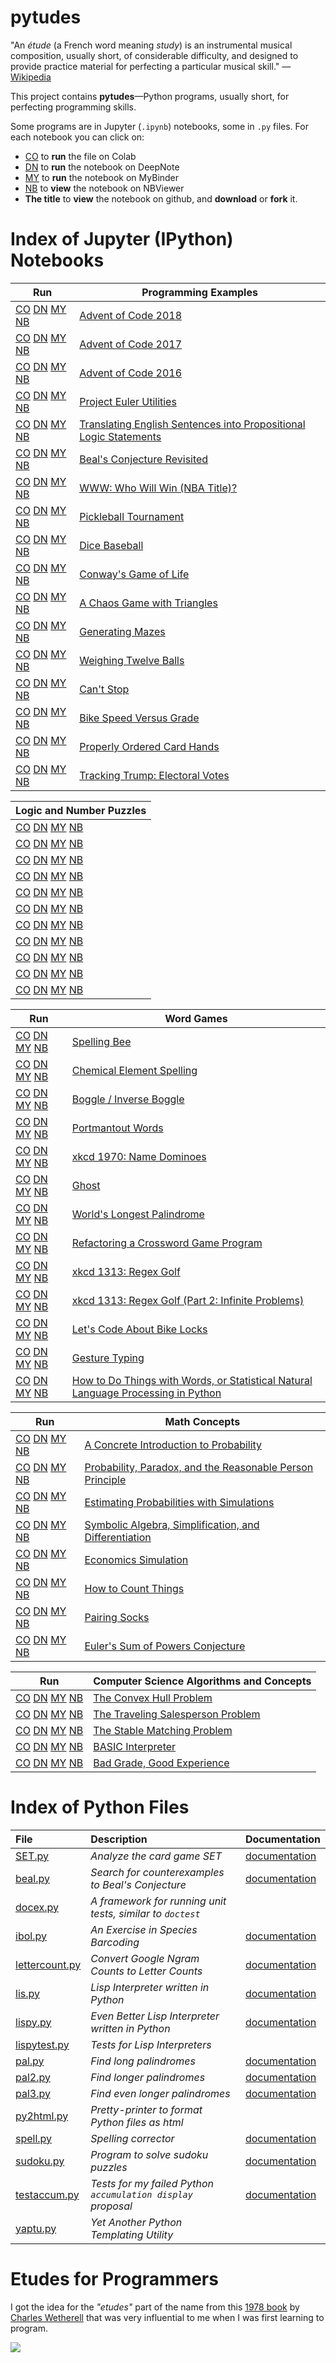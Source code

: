 
# pytudes

"An *étude* (a French word meaning *study*) is an instrumental musical composition, usually short, of considerable difficulty, and designed to provide practice material for perfecting a particular musical skill." &mdash; [Wikipedia](https://en.wikipedia.org/wiki/%C3%89tude)

This project contains **pytudes**&mdash;Python programs, usually short, for perfecting programming skills.

Some programs are in Jupyter (`.ipynb`) notebooks, some in `.py` files. For each notebook you can click on:
- [CO](https://colab.research.google.com) to **run** the file on Colab
- [DN](https://deepnote.com) to **run** the notebook on DeepNote
- [MY](https://mybinder.org) to **run** the notebook on MyBinder
- [NB](https://nbviewer.jupyter.org/) to **view** the notebook on NBViewer
- **The title** to **view** the notebook on github, and **download** or **fork** it.

# Index of Jupyter (IPython) Notebooks

|Run|Programming Examples|
|---|--|
| [CO](https://colab.research.google.com/github/googlecolab/colabtools//blob/master/ipynb/Advent-2018.ipynb) [DN](https://beta.deepnote.org/launch?template=python_3.6&url=https%3A%2F%2Fgithub.com%2Fnorvig%2Fpytudes%2F%2Fblob%2Fmaster%2Fipynb%2FAdvent-2018.ipynb)  [MY](https://mybinder.org/v2/gh/norvig/pytudes/master) [NB](https://nbviewer.jupyter.org/github/norvig/pytudes//blob/master/ipynb/Advent-2018.ipynb) | [Advent of Code 2018](/blob/master/ipynb/Advent-2018.ipynb) |
| [CO](https://colab.research.google.com/github/googlecolab/colabtools//blob/master/ipynb/Advent%202017.ipynb) [DN](https://beta.deepnote.org/launch?template=python_3.6&url=https%3A%2F%2Fgithub.com%2Fnorvig%2Fpytudes%2F%2Fblob%2Fmaster%2Fipynb%2FAdvent%202017.ipynb)  [MY](https://mybinder.org/v2/gh/norvig/pytudes/master) [NB](https://nbviewer.jupyter.org/github/norvig/pytudes//blob/master/ipynb/Advent%202017.ipynb) | [Advent of Code 2017](/blob/master/ipynb/Advent%202017.ipynb) |
| [CO](https://colab.research.google.com/github/googlecolab/colabtools//blob/master/ipynb/Advent%20of%20Code.ipynb) [DN](https://beta.deepnote.org/launch?template=python_3.6&url=https%3A%2F%2Fgithub.com%2Fnorvig%2Fpytudes%2F%2Fblob%2Fmaster%2Fipynb%2FAdvent%20of%20Code.ipynb)  [MY](https://mybinder.org/v2/gh/norvig/pytudes/master) [NB](https://nbviewer.jupyter.org/github/norvig/pytudes//blob/master/ipynb/Advent%20of%20Code.ipynb) | [Advent of Code 2016](/blob/master/ipynb/Advent%20of%20Code.ipynb) |
| [CO](https://colab.research.google.com/github/googlecolab/colabtools//blob/master/ipynb/Project%20Euler%20Utils.ipynb) [DN](https://beta.deepnote.org/launch?template=python_3.6&url=https%3A%2F%2Fgithub.com%2Fnorvig%2Fpytudes%2F%2Fblob%2Fmaster%2Fipynb%2FProject%20Euler%20Utils.ipynb)  [MY](https://mybinder.org/v2/gh/norvig/pytudes/master) [NB](https://nbviewer.jupyter.org/github/norvig/pytudes//blob/master/ipynb/Project%20Euler%20Utils.ipynb) | [Project Euler Utilities](/blob/master/ipynb/Project%20Euler%20Utils.ipynb) |
| [CO](https://colab.research.google.com/github/googlecolab/colabtools//blob/master/ipynb/PropositionalLogic.ipynb) [DN](https://beta.deepnote.org/launch?template=python_3.6&url=https%3A%2F%2Fgithub.com%2Fnorvig%2Fpytudes%2F%2Fblob%2Fmaster%2Fipynb%2FPropositionalLogic.ipynb)  [MY](https://mybinder.org/v2/gh/norvig/pytudes/master) [NB](https://nbviewer.jupyter.org/github/norvig/pytudes//blob/master/ipynb/PropositionalLogic.ipynb) | [Translating English Sentences into Propositional Logic Statements](/blob/master/ipynb/PropositionalLogic.ipynb) |
| [CO](https://colab.research.google.com/github/googlecolab/colabtools//blob/master/ipynb/Beal.ipynb) [DN](https://beta.deepnote.org/launch?template=python_3.6&url=https%3A%2F%2Fgithub.com%2Fnorvig%2Fpytudes%2F%2Fblob%2Fmaster%2Fipynb%2FBeal.ipynb)  [MY](https://mybinder.org/v2/gh/norvig/pytudes/master) [NB](https://nbviewer.jupyter.org/github/norvig/pytudes//blob/master/ipynb/Beal.ipynb) | [Beal's Conjecture Revisited](/blob/master/ipynb/Beal.ipynb) |
| [CO](https://colab.research.google.com/github/googlecolab/colabtools//blob/master/ipynb/WWW.ipynb) [DN](https://beta.deepnote.org/launch?template=python_3.6&url=https%3A%2F%2Fgithub.com%2Fnorvig%2Fpytudes%2F%2Fblob%2Fmaster%2Fipynb%2FWWW.ipynb)  [MY](https://mybinder.org/v2/gh/norvig/pytudes/master) [NB](https://nbviewer.jupyter.org/github/norvig/pytudes//blob/master/ipynb/WWW.ipynb) | [WWW: Who Will Win (NBA Title)?](/blob/master/ipynb/WWW.ipynb) |
| [CO](https://colab.research.google.com/github/googlecolab/colabtools//blob/master/ipynb/Pickleball.ipynb) [DN](https://beta.deepnote.org/launch?template=python_3.6&url=https%3A%2F%2Fgithub.com%2Fnorvig%2Fpytudes%2F%2Fblob%2Fmaster%2Fipynb%2FPickleball.ipynb)  [MY](https://mybinder.org/v2/gh/norvig/pytudes/master) [NB](https://nbviewer.jupyter.org/github/norvig/pytudes//blob/master/ipynb/Pickleball.ipynb) | [Pickleball Tournament](/blob/master/ipynb/Pickleball.ipynb) |
| [CO](https://colab.research.google.com/github/googlecolab/colabtools//blob/master/ipynb/Dice%20Baseball.ipynb) [DN](https://beta.deepnote.org/launch?template=python_3.6&url=https%3A%2F%2Fgithub.com%2Fnorvig%2Fpytudes%2F%2Fblob%2Fmaster%2Fipynb%2FDice%20Baseball.ipynb)  [MY](https://mybinder.org/v2/gh/norvig/pytudes/master) [NB](https://nbviewer.jupyter.org/github/norvig/pytudes//blob/master/ipynb/Dice%20Baseball.ipynb) | [Dice Baseball](/blob/master/ipynb/Dice%20Baseball.ipynb) |
| [CO](https://colab.research.google.com/github/googlecolab/colabtools//blob/master/ipynb/Life.ipynb) [DN](https://beta.deepnote.org/launch?template=python_3.6&url=https%3A%2F%2Fgithub.com%2Fnorvig%2Fpytudes%2F%2Fblob%2Fmaster%2Fipynb%2FLife.ipynb)  [MY](https://mybinder.org/v2/gh/norvig/pytudes/master) [NB](https://nbviewer.jupyter.org/github/norvig/pytudes//blob/master/ipynb/Life.ipynb) | [Conway's Game of Life](/blob/master/ipynb/Life.ipynb) |
| [CO](https://colab.research.google.com/github/googlecolab/colabtools//blob/master/ipynb/Sierpinski.ipynb) [DN](https://beta.deepnote.org/launch?template=python_3.6&url=https%3A%2F%2Fgithub.com%2Fnorvig%2Fpytudes%2F%2Fblob%2Fmaster%2Fipynb%2FSierpinski.ipynb)  [MY](https://mybinder.org/v2/gh/norvig/pytudes/master) [NB](https://nbviewer.jupyter.org/github/norvig/pytudes//blob/master/ipynb/Sierpinski.ipynb) | [A Chaos Game with Triangles](/blob/master/ipynb/Sierpinski.ipynb) |
| [CO](https://colab.research.google.com/github/googlecolab/colabtools//blob/master/ipynb/Maze.ipynb) [DN](https://beta.deepnote.org/launch?template=python_3.6&url=https%3A%2F%2Fgithub.com%2Fnorvig%2Fpytudes%2F%2Fblob%2Fmaster%2Fipynb%2FMaze.ipynb)  [MY](https://mybinder.org/v2/gh/norvig/pytudes/master) [NB](https://nbviewer.jupyter.org/github/norvig/pytudes//blob/master/ipynb/Maze.ipynb) | [Generating Mazes](/blob/master/ipynb/Maze.ipynb) |
| [CO](https://colab.research.google.com/github/googlecolab/colabtools//blob/master/ipynb/TwelveBalls.ipynb) [DN](https://beta.deepnote.org/launch?template=python_3.6&url=https%3A%2F%2Fgithub.com%2Fnorvig%2Fpytudes%2F%2Fblob%2Fmaster%2Fipynb%2FTwelveBalls.ipynb)  [MY](https://mybinder.org/v2/gh/norvig/pytudes/master) [NB](https://nbviewer.jupyter.org/github/norvig/pytudes//blob/master/ipynb/TwelveBalls.ipynb) | [Weighing Twelve Balls](/blob/master/ipynb/TwelveBalls.ipynb) |
| [CO](https://colab.research.google.com/github/googlecolab/colabtools//blob/master/ipynb/Cant-Stop.ipynb) [DN](https://beta.deepnote.org/launch?template=python_3.6&url=https%3A%2F%2Fgithub.com%2Fnorvig%2Fpytudes%2F%2Fblob%2Fmaster%2Fipynb%2FCant-Stop.ipynb)  [MY](https://mybinder.org/v2/gh/norvig/pytudes/master) [NB](https://nbviewer.jupyter.org/github/norvig/pytudes//blob/master/ipynb/Cant-Stop.ipynb) | [Can't Stop](/blob/master/ipynb/Cant-Stop.ipynb) |
| [CO](https://colab.research.google.com/github/googlecolab/colabtools//blob/master/ipynb/Bike%20Speed%20versus%20Grade.ipynb) [DN](https://beta.deepnote.org/launch?template=python_3.6&url=https%3A%2F%2Fgithub.com%2Fnorvig%2Fpytudes%2F%2Fblob%2Fmaster%2Fipynb%2FBike%20Speed%20versus%20Grade.ipynb)  [MY](https://mybinder.org/v2/gh/norvig/pytudes/master) [NB](https://nbviewer.jupyter.org/github/norvig/pytudes//blob/master/ipynb/Bike%20Speed%20versus%20Grade.ipynb) | [Bike Speed Versus Grade](/blob/master/ipynb/Bike%20Speed%20versus%20Grade.ipynb) |
| [CO](https://colab.research.google.com/github/googlecolab/colabtools//blob/master/ipynb/Orderable%20Cards.ipynb) [DN](https://beta.deepnote.org/launch?template=python_3.6&url=https%3A%2F%2Fgithub.com%2Fnorvig%2Fpytudes%2F%2Fblob%2Fmaster%2Fipynb%2FOrderable%20Cards.ipynb)  [MY](https://mybinder.org/v2/gh/norvig/pytudes/master) [NB](https://nbviewer.jupyter.org/github/norvig/pytudes//blob/master/ipynb/Orderable%20Cards.ipynb) | [Properly Ordered Card Hands](/blob/master/ipynb/Orderable%20Cards.ipynb) |
| [CO](https://colab.research.google.com/github/googlecolab/colabtools//blob/master/ipynb/Electoral%20Votes.ipynb) [DN](https://beta.deepnote.org/launch?template=python_3.6&url=https%3A%2F%2Fgithub.com%2Fnorvig%2Fpytudes%2F%2Fblob%2Fmaster%2Fipynb%2FElectoral%20Votes.ipynb)  [MY](https://mybinder.org/v2/gh/norvig/pytudes/master) [NB](https://nbviewer.jupyter.org/github/norvig/pytudes//blob/master/ipynb/Electoral%20Votes.ipynb) | [Tracking Trump: Electoral Votes](/blob/master/ipynb/Electoral%20Votes.ipynb) |

|Logic and Number Puzzles|
|---|
| [CO](https://colab.research.google.com/github/googlecolab/colabtools//blob/master/ipynb/Cheryl.ipynb) [DN](https://beta.deepnote.org/launch?template=python_3.6&url=https%3A%2F%2Fgithub.com%2Fnorvig%2Fpytudes%2F%2Fblob%2Fmaster%2Fipynb%2FCheryl.ipynb)  [MY](https://mybinder.org/v2/gh/norvig/pytudes/master) [NB](https://nbviewer.jupyter.org/github/norvig/pytudes//blob/master/ipynb/Cheryl.ipynb) | [When is Cheryl's Birthday?](/blob/master/ipynb/Cheryl.ipynb) |
| [CO](https://colab.research.google.com/github/googlecolab/colabtools//blob/master/ipynb/Cheryl-and-Eve.ipynb) [DN](https://beta.deepnote.org/launch?template=python_3.6&url=https%3A%2F%2Fgithub.com%2Fnorvig%2Fpytudes%2F%2Fblob%2Fmaster%2Fipynb%2FCheryl-and-Eve.ipynb)  [MY](https://mybinder.org/v2/gh/norvig/pytudes/master) [NB](https://nbviewer.jupyter.org/github/norvig/pytudes//blob/master/ipynb/Cheryl-and-Eve.ipynb) | [When Cheryl Met Eve: A Birthday Story](/blob/master/ipynb/Cheryl-and-Eve.ipynb) |
| [CO](https://colab.research.google.com/github/googlecolab/colabtools//blob/master/ipynb/RiddlerLottery.ipynb) [DN](https://beta.deepnote.org/launch?template=python_3.6&url=https%3A%2F%2Fgithub.com%2Fnorvig%2Fpytudes%2F%2Fblob%2Fmaster%2Fipynb%2FRiddlerLottery.ipynb)  [MY](https://mybinder.org/v2/gh/norvig/pytudes/master) [NB](https://nbviewer.jupyter.org/github/norvig/pytudes//blob/master/ipynb/RiddlerLottery.ipynb) | [Riddler Lottery](/blob/master/ipynb/RiddlerLottery.ipynb) |
| [CO](https://colab.research.google.com/github/googlecolab/colabtools//blob/master/ipynb/NightKing.ipynb) [DN](https://beta.deepnote.org/launch?template=python_3.6&url=https%3A%2F%2Fgithub.com%2Fnorvig%2Fpytudes%2F%2Fblob%2Fmaster%2Fipynb%2FNightKing.ipynb)  [MY](https://mybinder.org/v2/gh/norvig/pytudes/master) [NB](https://nbviewer.jupyter.org/github/norvig/pytudes//blob/master/ipynb/NightKing.ipynb) | [How Many Soldiers Do You Need to Beat the Night King?](/blob/master/ipynb/NightKing.ipynb) |
| [CO](https://colab.research.google.com/github/googlecolab/colabtools//blob/master/ipynb/Coin%20Flip.ipynb) [DN](https://beta.deepnote.org/launch?template=python_3.6&url=https%3A%2F%2Fgithub.com%2Fnorvig%2Fpytudes%2F%2Fblob%2Fmaster%2Fipynb%2FCoin%20Flip.ipynb)  [MY](https://mybinder.org/v2/gh/norvig/pytudes/master) [NB](https://nbviewer.jupyter.org/github/norvig/pytudes//blob/master/ipynb/Coin%20Flip.ipynb) | [The Devil and the Coin Flip Game](/blob/master/ipynb/Coin%20Flip.ipynb) |
| [CO](https://colab.research.google.com/github/googlecolab/colabtools//blob/master/ipynb/Mean%20Misanthrope%20Density.ipynb) [DN](https://beta.deepnote.org/launch?template=python_3.6&url=https%3A%2F%2Fgithub.com%2Fnorvig%2Fpytudes%2F%2Fblob%2Fmaster%2Fipynb%2FMean%20Misanthrope%20Density.ipynb)  [MY](https://mybinder.org/v2/gh/norvig/pytudes/master) [NB](https://nbviewer.jupyter.org/github/norvig/pytudes//blob/master/ipynb/Mean%20Misanthrope%20Density.ipynb) | [The Puzzle of the Misanthropic Neighbors](/blob/master/ipynb/Mean%20Misanthrope%20Density.ipynb) |
| [CO](https://colab.research.google.com/github/googlecolab/colabtools//blob/master/ipynb/Countdown.ipynb) [DN](https://beta.deepnote.org/launch?template=python_3.6&url=https%3A%2F%2Fgithub.com%2Fnorvig%2Fpytudes%2F%2Fblob%2Fmaster%2Fipynb%2FCountdown.ipynb)  [MY](https://mybinder.org/v2/gh/norvig/pytudes/master) [NB](https://nbviewer.jupyter.org/github/norvig/pytudes//blob/master/ipynb/Countdown.ipynb) | [Four 4s, Five 5s, and Countdown to 2016](/blob/master/ipynb/Countdown.ipynb) |
| [CO](https://colab.research.google.com/github/googlecolab/colabtools//blob/master/ipynb/Sicherman%20Dice.ipynb) [DN](https://beta.deepnote.org/launch?template=python_3.6&url=https%3A%2F%2Fgithub.com%2Fnorvig%2Fpytudes%2F%2Fblob%2Fmaster%2Fipynb%2FSicherman%20Dice.ipynb)  [MY](https://mybinder.org/v2/gh/norvig/pytudes/master) [NB](https://nbviewer.jupyter.org/github/norvig/pytudes//blob/master/ipynb/Sicherman%20Dice.ipynb) | [Sicherman Dice](/blob/master/ipynb/Sicherman%20Dice.ipynb) |
| [CO](https://colab.research.google.com/github/googlecolab/colabtools//blob/master/ipynb/Golomb-Puzzle.ipynb) [DN](https://beta.deepnote.org/launch?template=python_3.6&url=https%3A%2F%2Fgithub.com%2Fnorvig%2Fpytudes%2F%2Fblob%2Fmaster%2Fipynb%2FGolomb-Puzzle.ipynb)  [MY](https://mybinder.org/v2/gh/norvig/pytudes/master) [NB](https://nbviewer.jupyter.org/github/norvig/pytudes//blob/master/ipynb/Golomb-Puzzle.ipynb) | [Sol Golomb's Rectangle Puzzle](/blob/master/ipynb/Golomb-Puzzle.ipynb) |
| [CO](https://colab.research.google.com/github/googlecolab/colabtools//blob/master/ipynb/Cryptarithmetic.ipynb) [DN](https://beta.deepnote.org/launch?template=python_3.6&url=https%3A%2F%2Fgithub.com%2Fnorvig%2Fpytudes%2F%2Fblob%2Fmaster%2Fipynb%2FCryptarithmetic.ipynb)  [MY](https://mybinder.org/v2/gh/norvig/pytudes/master) [NB](https://nbviewer.jupyter.org/github/norvig/pytudes//blob/master/ipynb/Cryptarithmetic.ipynb) | [Cryptarithmetic](/blob/master/ipynb/Cryptarithmetic.ipynb) |
| [CO](https://colab.research.google.com/github/googlecolab/colabtools//blob/master/ipynb/Riddler%20Battle%20Royale.ipynb) [DN](https://beta.deepnote.org/launch?template=python_3.6&url=https%3A%2F%2Fgithub.com%2Fnorvig%2Fpytudes%2F%2Fblob%2Fmaster%2Fipynb%2FRiddler%20Battle%20Royale.ipynb)  [MY](https://mybinder.org/v2/gh/norvig/pytudes/master) [NB](https://nbviewer.jupyter.org/github/norvig/pytudes//blob/master/ipynb/Riddler%20Battle%20Royale.ipynb) | [The Riddler: Battle Royale](/blob/master/ipynb/Riddler%20Battle%20Royale.ipynb) |

|Run|Word Games|
|---|--|
| [CO](https://colab.research.google.com/github/googlecolab/colabtools//blob/master/ipynb/SpellingBee.ipynb) [DN](https://beta.deepnote.org/launch?template=python_3.6&url=https%3A%2F%2Fgithub.com%2Fnorvig%2Fpytudes%2F%2Fblob%2Fmaster%2Fipynb%2FSpellingBee.ipynb)  [MY](https://mybinder.org/v2/gh/norvig/pytudes/master) [NB](https://nbviewer.jupyter.org/github/norvig/pytudes//blob/master/ipynb/SpellingBee.ipynb) | [Spelling Bee](/blob/master/ipynb/SpellingBee.ipynb) |
| [CO](https://colab.research.google.com/github/googlecolab/colabtools//blob/master/ipynb/ElementSpelling.ipynb) [DN](https://beta.deepnote.org/launch?template=python_3.6&url=https%3A%2F%2Fgithub.com%2Fnorvig%2Fpytudes%2F%2Fblob%2Fmaster%2Fipynb%2FElementSpelling.ipynb)  [MY](https://mybinder.org/v2/gh/norvig/pytudes/master) [NB](https://nbviewer.jupyter.org/github/norvig/pytudes//blob/master/ipynb/ElementSpelling.ipynb) | [Chemical Element Spelling](/blob/master/ipynb/ElementSpelling.ipynb) |
| [CO](https://colab.research.google.com/github/googlecolab/colabtools//blob/master/ipynb/Boggle.ipynb) [DN](https://beta.deepnote.org/launch?template=python_3.6&url=https%3A%2F%2Fgithub.com%2Fnorvig%2Fpytudes%2F%2Fblob%2Fmaster%2Fipynb%2FBoggle.ipynb)  [MY](https://mybinder.org/v2/gh/norvig/pytudes/master) [NB](https://nbviewer.jupyter.org/github/norvig/pytudes//blob/master/ipynb/Boggle.ipynb) | [Boggle / Inverse Boggle](/blob/master/ipynb/Boggle.ipynb) |
| [CO](https://colab.research.google.com/github/googlecolab/colabtools//blob/master/ipynb/Portmantout.ipynb) [DN](https://beta.deepnote.org/launch?template=python_3.6&url=https%3A%2F%2Fgithub.com%2Fnorvig%2Fpytudes%2F%2Fblob%2Fmaster%2Fipynb%2FPortmantout.ipynb)  [MY](https://mybinder.org/v2/gh/norvig/pytudes/master) [NB](https://nbviewer.jupyter.org/github/norvig/pytudes//blob/master/ipynb/Portmantout.ipynb) | [Portmantout Words](/blob/master/ipynb/Portmantout.ipynb) |
| [CO](https://colab.research.google.com/github/googlecolab/colabtools//blob/master/ipynb/xkcd-Name-Dominoes.ipynb) [DN](https://beta.deepnote.org/launch?template=python_3.6&url=https%3A%2F%2Fgithub.com%2Fnorvig%2Fpytudes%2F%2Fblob%2Fmaster%2Fipynb%2Fxkcd-Name-Dominoes.ipynb)  [MY](https://mybinder.org/v2/gh/norvig/pytudes/master) [NB](https://nbviewer.jupyter.org/github/norvig/pytudes//blob/master/ipynb/xkcd-Name-Dominoes.ipynb) | [xkcd 1970: Name Dominoes](/blob/master/ipynb/xkcd-Name-Dominoes.ipynb) |
| [CO](https://colab.research.google.com/github/googlecolab/colabtools//blob/master/ipynb/Ghost.ipynb) [DN](https://beta.deepnote.org/launch?template=python_3.6&url=https%3A%2F%2Fgithub.com%2Fnorvig%2Fpytudes%2F%2Fblob%2Fmaster%2Fipynb%2FGhost.ipynb)  [MY](https://mybinder.org/v2/gh/norvig/pytudes/master) [NB](https://nbviewer.jupyter.org/github/norvig/pytudes//blob/master/ipynb/Ghost.ipynb) | [Ghost](/blob/master/ipynb/Ghost.ipynb) |
| [CO](https://colab.research.google.com/github/googlecolab/colabtools//blob/master/ipynb/pal3.ipynb) [DN](https://beta.deepnote.org/launch?template=python_3.6&url=https%3A%2F%2Fgithub.com%2Fnorvig%2Fpytudes%2F%2Fblob%2Fmaster%2Fipynb%2Fpal3.ipynb)  [MY](https://mybinder.org/v2/gh/norvig/pytudes/master) [NB](https://nbviewer.jupyter.org/github/norvig/pytudes//blob/master/ipynb/pal3.ipynb) | [World's Longest Palindrome](/blob/master/ipynb/pal3.ipynb) |
| [CO](https://colab.research.google.com/github/googlecolab/colabtools//blob/master/ipynb/Scrabble.ipynb) [DN](https://beta.deepnote.org/launch?template=python_3.6&url=https%3A%2F%2Fgithub.com%2Fnorvig%2Fpytudes%2F%2Fblob%2Fmaster%2Fipynb%2FScrabble.ipynb)  [MY](https://mybinder.org/v2/gh/norvig/pytudes/master) [NB](https://nbviewer.jupyter.org/github/norvig/pytudes//blob/master/ipynb/Scrabble.ipynb) | [Refactoring a Crossword Game Program](/blob/master/ipynb/Scrabble.ipynb) |
| [CO](https://colab.research.google.com/github/googlecolab/colabtools//blob/master/ipynb/xkcd1313.ipynb) [DN](https://beta.deepnote.org/launch?template=python_3.6&url=https%3A%2F%2Fgithub.com%2Fnorvig%2Fpytudes%2F%2Fblob%2Fmaster%2Fipynb%2Fxkcd1313.ipynb)  [MY](https://mybinder.org/v2/gh/norvig/pytudes/master) [NB](https://nbviewer.jupyter.org/github/norvig/pytudes//blob/master/ipynb/xkcd1313.ipynb) | [xkcd 1313: Regex Golf](/blob/master/ipynb/xkcd1313.ipynb) |
| [CO](https://colab.research.google.com/github/googlecolab/colabtools//blob/master/ipynb/xkcd1313-part2.ipynb) [DN](https://beta.deepnote.org/launch?template=python_3.6&url=https%3A%2F%2Fgithub.com%2Fnorvig%2Fpytudes%2F%2Fblob%2Fmaster%2Fipynb%2Fxkcd1313-part2.ipynb)  [MY](https://mybinder.org/v2/gh/norvig/pytudes/master) [NB](https://nbviewer.jupyter.org/github/norvig/pytudes//blob/master/ipynb/xkcd1313-part2.ipynb) | [xkcd 1313: Regex Golf (Part 2: Infinite Problems)](/blob/master/ipynb/xkcd1313-part2.ipynb) |
| [CO](https://colab.research.google.com/github/googlecolab/colabtools//blob/master/ipynb/Fred%20Buns.ipynb) [DN](https://beta.deepnote.org/launch?template=python_3.6&url=https%3A%2F%2Fgithub.com%2Fnorvig%2Fpytudes%2F%2Fblob%2Fmaster%2Fipynb%2FFred%20Buns.ipynb)  [MY](https://mybinder.org/v2/gh/norvig/pytudes/master) [NB](https://nbviewer.jupyter.org/github/norvig/pytudes//blob/master/ipynb/Fred%20Buns.ipynb) | [Let's Code About Bike Locks](/blob/master/ipynb/Fred%20Buns.ipynb) |
| [CO](https://colab.research.google.com/github/googlecolab/colabtools//blob/master/ipynb/Gesture%20Typing.ipynb) [DN](https://beta.deepnote.org/launch?template=python_3.6&url=https%3A%2F%2Fgithub.com%2Fnorvig%2Fpytudes%2F%2Fblob%2Fmaster%2Fipynb%2FGesture%20Typing.ipynb)  [MY](https://mybinder.org/v2/gh/norvig/pytudes/master) [NB](https://nbviewer.jupyter.org/github/norvig/pytudes//blob/master/ipynb/Gesture%20Typing.ipynb) | [Gesture Typing](/blob/master/ipynb/Gesture%20Typing.ipynb) |
| [CO](https://colab.research.google.com/github/googlecolab/colabtools//blob/master/ipynb/How%20to%20Do%20Things%20with%20Words.ipynb) [DN](https://beta.deepnote.org/launch?template=python_3.6&url=https%3A%2F%2Fgithub.com%2Fnorvig%2Fpytudes%2F%2Fblob%2Fmaster%2Fipynb%2FHow%20to%20Do%20Things%20with%20Words.ipynb)  [MY](https://mybinder.org/v2/gh/norvig/pytudes/master) [NB](https://nbviewer.jupyter.org/github/norvig/pytudes//blob/master/ipynb/How%20to%20Do%20Things%20with%20Words.ipynb) | [How to Do Things with Words, or Statistical Natural Language Processing in Python](/blob/master/ipynb/How%20to%20Do%20Things%20with%20Words.ipynb) |

|Run|Math Concepts|
|--|--|
| [CO](https://colab.research.google.com/github/googlecolab/colabtools//blob/master/ipynb/Probability.ipynb) [DN](https://beta.deepnote.org/launch?template=python_3.6&url=https%3A%2F%2Fgithub.com%2Fnorvig%2Fpytudes%2F%2Fblob%2Fmaster%2Fipynb%2FProbability.ipynb)  [MY](https://mybinder.org/v2/gh/norvig/pytudes/master) [NB](https://nbviewer.jupyter.org/github/norvig/pytudes//blob/master/ipynb/Probability.ipynb) | [A Concrete Introduction to Probability](/blob/master/ipynb/Probability.ipynb) |
| [CO](https://colab.research.google.com/github/googlecolab/colabtools//blob/master/ipynb/ProbabilityParadox.ipynb) [DN](https://beta.deepnote.org/launch?template=python_3.6&url=https%3A%2F%2Fgithub.com%2Fnorvig%2Fpytudes%2F%2Fblob%2Fmaster%2Fipynb%2FProbabilityParadox.ipynb)  [MY](https://mybinder.org/v2/gh/norvig/pytudes/master) [NB](https://nbviewer.jupyter.org/github/norvig/pytudes//blob/master/ipynb/ProbabilityParadox.ipynb) | [Probability, Paradox, and the Reasonable Person Principle](/blob/master/ipynb/ProbabilityParadox.ipynb) |
| [CO](https://colab.research.google.com/github/googlecolab/colabtools//blob/master/ipynb/ProbabilitySimulation.ipynb) [DN](https://beta.deepnote.org/launch?template=python_3.6&url=https%3A%2F%2Fgithub.com%2Fnorvig%2Fpytudes%2F%2Fblob%2Fmaster%2Fipynb%2FProbabilitySimulation.ipynb)  [MY](https://mybinder.org/v2/gh/norvig/pytudes/master) [NB](https://nbviewer.jupyter.org/github/norvig/pytudes//blob/master/ipynb/ProbabilitySimulation.ipynb) | [Estimating Probabilities with Simulations](/blob/master/ipynb/ProbabilitySimulation.ipynb) |
| [CO](https://colab.research.google.com/github/googlecolab/colabtools//blob/master/ipynb/Differentiation.ipynb) [DN](https://beta.deepnote.org/launch?template=python_3.6&url=https%3A%2F%2Fgithub.com%2Fnorvig%2Fpytudes%2F%2Fblob%2Fmaster%2Fipynb%2FDifferentiation.ipynb)  [MY](https://mybinder.org/v2/gh/norvig/pytudes/master) [NB](https://nbviewer.jupyter.org/github/norvig/pytudes//blob/master/ipynb/Differentiation.ipynb) | [Symbolic Algebra, Simplification, and Differentiation](/blob/master/ipynb/Differentiation.ipynb) |
| [CO](https://colab.research.google.com/github/googlecolab/colabtools//blob/master/ipynb/Economics.ipynb) [DN](https://beta.deepnote.org/launch?template=python_3.6&url=https%3A%2F%2Fgithub.com%2Fnorvig%2Fpytudes%2F%2Fblob%2Fmaster%2Fipynb%2FEconomics.ipynb)  [MY](https://mybinder.org/v2/gh/norvig/pytudes/master) [NB](https://nbviewer.jupyter.org/github/norvig/pytudes//blob/master/ipynb/Economics.ipynb) | [Economics Simulation](/blob/master/ipynb/Economics.ipynb) |
| [CO](https://colab.research.google.com/github/googlecolab/colabtools//blob/master/ipynb/How%20To%20Count%20Things.ipynb) [DN](https://beta.deepnote.org/launch?template=python_3.6&url=https%3A%2F%2Fgithub.com%2Fnorvig%2Fpytudes%2F%2Fblob%2Fmaster%2Fipynb%2FHow%20To%20Count%20Things.ipynb)  [MY](https://mybinder.org/v2/gh/norvig/pytudes/master) [NB](https://nbviewer.jupyter.org/github/norvig/pytudes//blob/master/ipynb/How%20To%20Count%20Things.ipynb) | [How to Count Things](/blob/master/ipynb/How%20To%20Count%20Things.ipynb) |
| [CO](https://colab.research.google.com/github/googlecolab/colabtools//blob/master/ipynb/Socks.ipynb) [DN](https://beta.deepnote.org/launch?template=python_3.6&url=https%3A%2F%2Fgithub.com%2Fnorvig%2Fpytudes%2F%2Fblob%2Fmaster%2Fipynb%2FSocks.ipynb)  [MY](https://mybinder.org/v2/gh/norvig/pytudes/master) [NB](https://nbviewer.jupyter.org/github/norvig/pytudes//blob/master/ipynb/Socks.ipynb) | [Pairing Socks](/blob/master/ipynb/Socks.ipynb) |
| [CO](https://colab.research.google.com/github/googlecolab/colabtools//blob/master/ipynb/Euler's%20Conjecture.ipynb) [DN](https://beta.deepnote.org/launch?template=python_3.6&url=https%3A%2F%2Fgithub.com%2Fnorvig%2Fpytudes%2F%2Fblob%2Fmaster%2Fipynb%2FEuler's%20Conjecture.ipynb)  [MY](https://mybinder.org/v2/gh/norvig/pytudes/master) [NB](https://nbviewer.jupyter.org/github/norvig/pytudes//blob/master/ipynb/Euler's%20Conjecture.ipynb) | [Euler's Sum of Powers Conjecture](/blob/master/ipynb/Euler's%20Conjecture.ipynb) |

|Run|Computer Science Algorithms and Concepts|
|--|--|
| [CO](https://colab.research.google.com/github/googlecolab/colabtools//blob/master/ipynb/Convex%20Hull.ipynb) [DN](https://beta.deepnote.org/launch?template=python_3.6&url=https%3A%2F%2Fgithub.com%2Fnorvig%2Fpytudes%2F%2Fblob%2Fmaster%2Fipynb%2FConvex%20Hull.ipynb)  [MY](https://mybinder.org/v2/gh/norvig/pytudes/master) [NB](https://nbviewer.jupyter.org/github/norvig/pytudes//blob/master/ipynb/Convex%20Hull.ipynb) | [The Convex Hull Problem](/blob/master/ipynb/Convex%20Hull.ipynb) |
| [CO](https://colab.research.google.com/github/googlecolab/colabtools//blob/master/ipynb/TSP.ipynb) [DN](https://beta.deepnote.org/launch?template=python_3.6&url=https%3A%2F%2Fgithub.com%2Fnorvig%2Fpytudes%2F%2Fblob%2Fmaster%2Fipynb%2FTSP.ipynb)  [MY](https://mybinder.org/v2/gh/norvig/pytudes/master) [NB](https://nbviewer.jupyter.org/github/norvig/pytudes//blob/master/ipynb/TSP.ipynb) | [The Traveling Salesperson Problem](/blob/master/ipynb/TSP.ipynb) |
| [CO](https://colab.research.google.com/github/googlecolab/colabtools//blob/master/ipynb/StableMatching.ipynb) [DN](https://beta.deepnote.org/launch?template=python_3.6&url=https%3A%2F%2Fgithub.com%2Fnorvig%2Fpytudes%2F%2Fblob%2Fmaster%2Fipynb%2FStableMatching.ipynb)  [MY](https://mybinder.org/v2/gh/norvig/pytudes/master) [NB](https://nbviewer.jupyter.org/github/norvig/pytudes//blob/master/ipynb/StableMatching.ipynb) | [The Stable Matching Problem](/blob/master/ipynb/StableMatching.ipynb) |
| [CO](https://colab.research.google.com/github/googlecolab/colabtools//blob/master/ipynb/BASIC.ipynb) [DN](https://beta.deepnote.org/launch?template=python_3.6&url=https%3A%2F%2Fgithub.com%2Fnorvig%2Fpytudes%2F%2Fblob%2Fmaster%2Fipynb%2FBASIC.ipynb)  [MY](https://mybinder.org/v2/gh/norvig/pytudes/master) [NB](https://nbviewer.jupyter.org/github/norvig/pytudes//blob/master/ipynb/BASIC.ipynb) | [BASIC Interpreter](/blob/master/ipynb/BASIC.ipynb) |
| [CO](https://colab.research.google.com/github/googlecolab/colabtools//blob/master/ipynb/Snobol.ipynb) [DN](https://beta.deepnote.org/launch?template=python_3.6&url=https%3A%2F%2Fgithub.com%2Fnorvig%2Fpytudes%2F%2Fblob%2Fmaster%2Fipynb%2FSnobol.ipynb)  [MY](https://mybinder.org/v2/gh/norvig/pytudes/master) [NB](https://nbviewer.jupyter.org/github/norvig/pytudes//blob/master/ipynb/Snobol.ipynb) | [Bad Grade, Good Experience](/blob/master/ipynb/Snobol.ipynb) |

# Index of Python Files

| **File** | **Description** | **Documentation**|
|:--------|:-------------------|----|
|[SET.py](/blob/master/py/SET.py)|*Analyze the card game SET*|[documentation](http://norvig.com/SET.html)|
|[beal.py](/blob/master/py/beal.py)|*Search for counterexamples to Beal's Conjecture*|[documentation](http://norvig.com/beal.html)|
|[docex.py](/blob/master/py/docex.py)|*A framework for running unit tests, similar to `doctest`*||
|[ibol.py](/blob/master/py/ibol.py)|*An Exercise in Species Barcoding*|[documentation](http://norvig.com/ibol.html)|
|[lettercount.py](/blob/master/py/lettercount.py)|*Convert Google Ngram Counts to Letter Counts*|[documentation](http://norvig.com/mayzner.html)|
|[lis.py](/blob/master/py/lis.py)|*Lisp Interpreter written in Python*|[documentation](http://norvig.com/lispy.html)|
|[lispy.py](/blob/master/py/lispy.py)|*Even Better Lisp Interpreter written in Python*|[documentation](http://norvig.com/lispy2.html)|
|[lispytest.py](/blob/master/py/lispytest.py)|*Tests for Lisp Interpreters*||
|[pal.py](/blob/master/py/pal.py)|*Find long palindromes*|[documentation](http://norvig.com/palindrome.html)|
|[pal2.py](/blob/master/py/pal2.py)|*Find longer palindromes*|[documentation](http://norvig.com/palindrome.html)|
|[pal3.py](/blob/master/py/pal3.py)|*Find even longer palindromes*|[documentation](http://norvig.com/palindrome.html)|
|[py2html.py](/blob/master/py/py2html.py)|*Pretty-printer to format Python files as html*||
|[spell.py](/blob/master/py/spell.py)|*Spelling corrector*|[documentation](http://norvig.com/spell-correct.html)|
|[sudoku.py](/blob/master/py/sudoku.py)|*Program to solve sudoku puzzles*|[documentation](http://norvig.com/sudoku.html)|
|[testaccum.py](/blob/master/py/testaccum.py)|*Tests for my failed Python `accumulation display` proposal*|[documentation](http://norvig.com/pyacc.html)|
|[yaptu.py](/blob/master/py/yaptu.py)|*Yet Another Python Templating Utility*||

# Etudes for Programmers

I got the idea for the *"etudes"* part of the name from
this [1978 book](https://books.google.com/books/about/Etudes_for_programmers.html?id=u89WAAAAMAAJ)
by [Charles Wetherell](http://demin.ws/blog/english/2012/08/25/interview-with-charles-wetherell)
that was very influential to me when I was first learning to program.

![](https://images-na.ssl-images-amazon.com/images/I/51ZnZH29dvL._SX394_BO1,204,203,200_.jpg)
